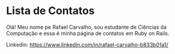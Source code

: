 # Lista de Contatos

Olá! Meu nome pe Rafael Carvalho, sou estudante de Ciências da Computação e essa é minha página de contatos em Ruby on Rails.

Linkedin: https://www.linkedin.com/in/rafael-carvalho-b833b01a1/